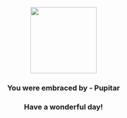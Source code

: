 <p align="center">
    <img src="https://raw.githubusercontent.com/PokeAPI/sprites/master/sprites/pokemon/247.png" width="150" height="150">
</p>
<h3 align="center">You were embraced by - <b>Pupitar</b></h3>
<h3 align="center">Have a wonderful day!</h3>
